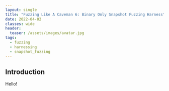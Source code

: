 ```yaml
---
layout: single
title: "Fuzzing Like A Caveman 6: Binary Only Snapshot Fuzzing Harness"
date: 2022-04-02
classes: wide
header:
  teaser: /assets/images/avatar.jpg
tags:
  - fuzzing
  - harnessing
  - snapshot_fuzzing
---
```


## Introduction
Hello!
